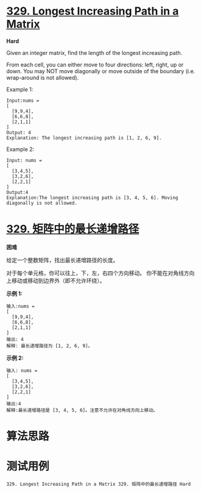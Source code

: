 # [329. Longest Increasing Path in a Matrix][enTitle]

**Hard**

Given an integer matrix, find the length of the longest increasing path.

From each cell, you can either move to four directions: left, right, up or down. You may NOT move diagonally or move outside of the boundary (i.e. wrap-around is not allowed).

Example 1:

```
Input:nums = 
[
  [9,9,4],
  [6,6,8],
  [2,1,1]
] 
Output: 4 
Explanation: The longest increasing path is [1, 2, 6, 9].

```

Example 2:

```
Input: nums = 
[
  [3,4,5],
  [3,2,6],
  [2,2,1]
] 
Output:4 
Explanation:The longest increasing path is [3, 4, 5, 6]. Moving diagonally is not allowed.

```


# [329. 矩阵中的最长递增路径][cnTitle]

**困难**

给定一个整数矩阵，找出最长递增路径的长度。

对于每个单元格，你可以往上，下，左，右四个方向移动。 你不能在对角线方向上移动或移动到边界外（即不允许环绕）。

**示例 1:** 

```
输入:nums = 
[
  [9,9,4],
  [6,6,8],
  [2,1,1]
] 
输出: 4 
解释: 最长递增路径为 [1, 2, 6, 9]。
```

**示例 2:** 

```
输入: nums = 
[
  [3,4,5],
  [3,2,6],
  [2,2,1]
] 
输出:4 
解释:最长递增路径是 [3, 4, 5, 6]。注意不允许在对角线方向上移动。

```




# 算法思路

# 测试用例
```
329. Longest Increasing Path in a Matrix 329. 矩阵中的最长递增路径 Hard
```

[enTitle]: https://leetcode.com/problems/longest-increasing-path-in-a-matrix/
[cnTitle]: https://leetcode-cn.com/problems/longest-increasing-path-in-a-matrix/
